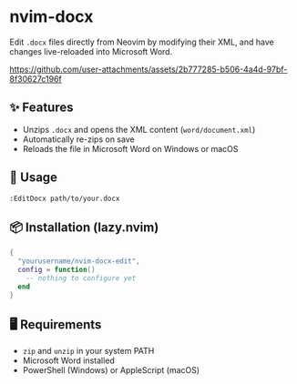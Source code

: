 # nvim-docx

Edit `.docx` files directly from Neovim by modifying their XML, and have changes live-reloaded into Microsoft Word.




https://github.com/user-attachments/assets/2b777285-b506-4a4d-97bf-8f30627c196f





## ✨ Features

- Unzips `.docx` and opens the XML content (`word/document.xml`)
- Automatically re-zips on save
- Reloads the file in Microsoft Word on Windows or macOS

## 🚀 Usage

```vim
:EditDocx path/to/your.docx
```

## 📦 Installation (lazy.nvim)

```lua
{
  "yourusername/nvim-docx-edit",
  config = function()
    -- nothing to configure yet
  end
}
```

## 🖥️ Requirements

- `zip` and `unzip` in your system PATH
- Microsoft Word installed
- PowerShell (Windows) or AppleScript (macOS)
